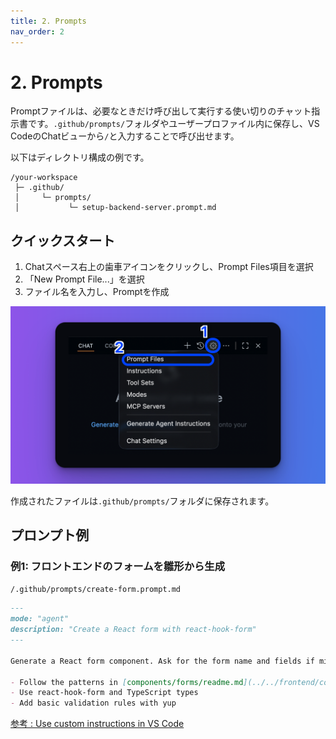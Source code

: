 ```yaml
---
title: 2. Prompts
nav_order: 2
---
```


# 2. Prompts

Promptファイルは、必要なときだけ呼び出して実行する使い切りのチャット指示書です。`.github/prompts/`フォルダやユーザープロファイル内に保存し、VS CodeのChatビューから`/`と入力することで呼び出せます。

以下はディレクトリ構成の例です。

```plaintext
/your-workspace
 ├─ .github/
 │     └─ prompts/
 │           └─ setup-backend-server.prompt.md
```

## クイックスタート

1. Chatスペース右上の歯車アイコンをクリックし、Prompt Files項目を選択
2. 「New Prompt File...」を選択
3. ファイル名を入力し、Promptを作成

![](../../assets/img/2-1-2.png)

作成されたファイルは`.github/prompts/`フォルダに保存されます。

## プロンプト例

### 例1: フロントエンドのフォームを雛形から生成

`/.github/prompts/create-form.prompt.md`

```markdown
---
mode: "agent"
description: "Create a React form with react-hook-form"
---

Generate a React form component. Ask for the form name and fields if missing.

- Follow the patterns in [components/forms/readme.md](../../frontend/components/readme.md)
- Use react-hook-form and TypeScript types
- Add basic validation rules with yup
```

[参考 : Use custom instructions in VS Code](https://code.visualstudio.com/docs/copilot/customization/prompt-files)
